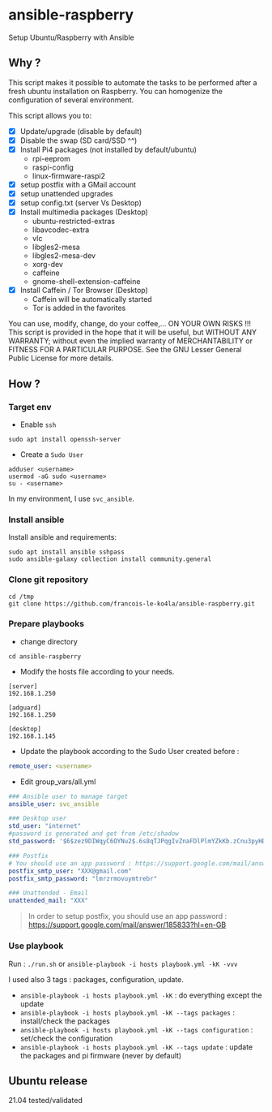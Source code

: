 # ansible-raspberry

Setup Ubuntu/Raspberry with Ansible

## Why ?
This script makes it possible to automate the tasks to be performed after a fresh ubuntu installation on Raspberry. You can homogenize the configuration of several environment.

This script allows you to:
- [x] Update/upgrade (disable by default)
- [x] Disable the swap (SD card/SSD ^^)
- [x] Install Pi4 packages (not installed by default/ubuntu)
  - rpi-eeprom
  - raspi-config
  - linux-firmware-raspi2
- [x] setup postfix with a GMail account
- [x] setup unattended upgrades
- [x] setup config.txt (server Vs Desktop)
- [x] Install multimedia packages (Desktop)
  - ubuntu-restricted-extras
  - libavcodec-extra
  - vlc
  - libgles2-mesa
  - libgles2-mesa-dev
  - xorg-dev
  - caffeine
  - gnome-shell-extension-caffeine
- [x] Install Caffein / Tor Browser (Desktop)
  - Caffein will be automatically started
  - Tor is added in the favorites

You can use, modify, change, do your coffee,... ON YOUR OWN RISKS !!!
This script is provided in the hope that it will be useful,
but WITHOUT ANY WARRANTY; without even the implied warranty of
MERCHANTABILITY or FITNESS FOR A PARTICULAR PURPOSE.  See the GNU
Lesser General Public License for more details.

## How ?
### Target env

- Enable `ssh`
```ssh
sudo apt install openssh-server
```
- Create a `Sudo User`
```ssh
adduser <username>
usermod -aG sudo <username>
su - <username>
```
In my environment, I use `svc_ansible`.

### Install ansible
Install ansible and requirements:
```ssh
sudo apt install ansible sshpass
sudo ansible-galaxy collection install community.general
```
### Clone git repository

```ssh
cd /tmp
git clone https://github.com/francois-le-ko4la/ansible-raspberry.git
```
### Prepare playbooks

- change directory
```ssh
cd ansible-raspberry
```
- Modify the hosts file according to your needs.
```
[server]
192.168.1.250

[adguard]
192.168.1.250

[desktop]
192.168.1.145
```
- Update the playbook according to the Sudo User created before :
```yaml
remote_user: <username>
```

- Edit group_vars/all.yml
```yaml
### Ansible user to manage target
ansible_user: svc_ansible

### Desktop user
std_user: "internet"
#password is generated and get from /etc/shadow
std_password: '$6$zez9DIWqyC6OYNu2$.6s8qTJPqgIvZnaFDlPlmYZkKb.zCnu3pyHDhShIxR.w3xQbXTTVTAyZ3ysDtag9ahMX8NZG7y.JU4wkqyxPx0'

### Postfix
# You should use an app password : https://support.google.com/mail/answer/185833?hl=en-GB
postfix_smtp_user: "XXX@gmail.com"
postfix_smtp_password: "lmrzrmovuymtrebr"

### Unattended - Email
unattended_mail: "XXX"
```

> In order to setup postfix, you should use an app password : https://support.google.com/mail/answer/185833?hl=en-GB

### Use playbook

Run : `./run.sh` or `ansible-playbook -i hosts playbook.yml -kK -vvv`

I used also 3 tags : packages, configuration, update.
- `ansible-playbook -i hosts playbook.yml -kK` : do everything except the update
- `ansible-playbook -i hosts playbook.yml -kK --tags packages` : install/check the packages
- `ansible-playbook -i hosts playbook.yml -kK --tags configuration` : set/check the configuration
- `ansible-playbook -i hosts playbook.yml -kK --tags update` : update the packages and pi firmware (never by default)

## Ubuntu release
21.04 tested/validated
